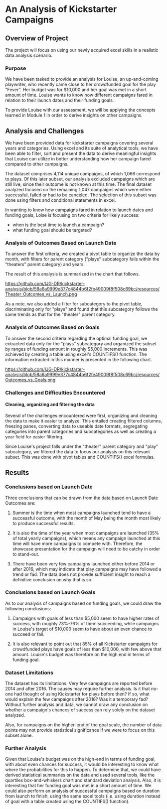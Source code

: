 # An Analysis of Kickstarter Campaigns

## Overview of Project

The project will focus on using our newly acquired excel skills in a realistic data analysis scenario.

### Purpose

We have been tasked to provide an analysis for Louise, an up-and-coming playwriter, who recently came close to her crowdfunded goal for the play "Fever". Her budget was for $10,000 and her goal was met in a short amount of time. Louise wants to know how different campaigns fared in relation to their launch dates and their funding goals.

To provide Louise with our assessment, we will be applying the concepts learned in Module 1 in order to derive insights on other campaigns.

## Analysis and Challenges

We have been provided data for kickstarter campaigns covering several years and categories. Using excel and its suite of analytical tools, we have been able to filter, sort and present the data to derive meaningful insights that Louise can utilize in better understanding how her campaign fared compared to other campaigns.

The dataset comprises 4,114 unique campaigns, of which 1,066 correspond to plays. Of this later subset, our analysis excluded campaigns which are still live, since their outcome is not known at this time. The final dataset analyzed focused on the remaining 1,047 campaigns which were either successful, failed or had to be canceled. The selection of this subset was done using filters and conditional statements in excel.

In wanting to know how campaigns fared in relation to launch dates and funding goals, Loise is focusing on two criteria for likely success: 

- when is the best time to launch a campaign? 
- what funding goal should be targeted?

### Analysis of Outcomes Based on Launch Date

To answer the first criteria, we created a pivot table to organize the data by month, with filters for parent category ("plays" subcategory falls within the "theaters" parent category) and years.

The result of this analysis is summarized in the chart that follows.

https://github.com/IJG-DR/kickstarter-analysis/blob/58a6a9999e377c4844b6f2fe49009f8f508c69bc/resources/Theater_Outcomes_vs_Launch.png

As a note, we also added a filter for subcategory to the pivot table, discriminating only for "plays" and found that this subcategory follows the same trends as that for the "theater" parent category.

### Analysis of Outcomes Based on Goals

To answer the second criteria regarding the optimal funding goal, we extracted data only for the "plays" subcategory and organized the subset by ranges of funding amount in roughly $5,000 increments. This was achieved by creating a table using excel's COUNTIFS() function. The information extracted in this manner is presented in the following chart.

https://github.com/IJG-DR/kickstarter-analysis/blob/58a6a9999e377c4844b6f2fe49009f8f508c69bc/resources/Outcomes_vs_Goals.png

### Challenges and Difficulties Encountered

#### Cleaning, organizing and filtering the data

Several of the challenges encountered were first, organizing and cleaning the data to make it easier to analyze. This entailed creating filtered columns, freezing panes, converting data to useable date formats, segregating categories into parent categories and subcategories as well as creating a year field for easier filtering.

Since Louise's project falls under the "theater" parent category and "play" subcategory, we filtered the data to focus our analysis on this relevant subset. This was done with pivot tables and COUNTIFS() excel formulas.

## Results

### Conclusions based on Launch Date

Three conclusions that can be drawn from the data based on Launch Date Outcomes are:

1) Summer is the time when most campaigns launched tend to have a successful outcome, with the month of May being the month most likely to produce successful results.

2) It is also the time of the year when most campaigns are launched (35% of total yearly campaigns), which means any campaign launched at this time will have more campaigns to compete with. Therefore, the showcase presentation for the campaign will need to be catchy in order to stand-out.

3) There have been very few campaigns launched either before 2014 or after 2016, which may indicate that play campaigns may have followed a trend or fad. The data does not provide sufficient insight to reach a definitive conclusion on why that is so.

### Conclusions based on Launch Goals

As to our analysis of campaigns based on funding goals, we could draw the following conclusions:

1) Campaigns with goals of less than $5,000 seem to have higher rates of success, with roughly 73%-76% of them succeeding, while campaigns in Louise's target of $10,000 seem to have about an even chance to succeed or fail.

2) It is also relevant to point out that 85% of all Kickstarter campaigns for crowdfunded plays have goals of less than $10,000, with few above that amount. Louise's budget was therefore on the high end in terms of funding goal.

### Dataset Limitations

The dataset has its limitations. Very few campaigns are reported before 2014 and after 2016. The causes may require further analysis. Is it that no-one had thought of using Kickstarter for plays before then? If so, what would explain the few campaigns after 2016? Was it a temporary fad? Without further analysis and data, we cannot draw any conclusion on whether a campaign's chances of success can rely solely on the dataset analyzed.

Also, for campaigns on the higher-end of the goal scale, the number of data points may not provide statistical significance if we were to focus on this subset alone.

### Further Analysis

Given that Louise's budget was on the high-end in terms of funding goal, with about even chances for success, it would be interesting to know what where the probabilities for this to happen. To determine that, we could have derived statistical summaries on the data and used several tools, like the quartiles box-and-whiskers chart and standard deviation analysis. Also, it is interesting that her funding goal was met in a short amount of time. We could also perform an analysis of successful campaigns based on duration from launch to finish, using the same excel tools (i.e. using duration instead of goal with a table created using the COUNTIFS() function).

